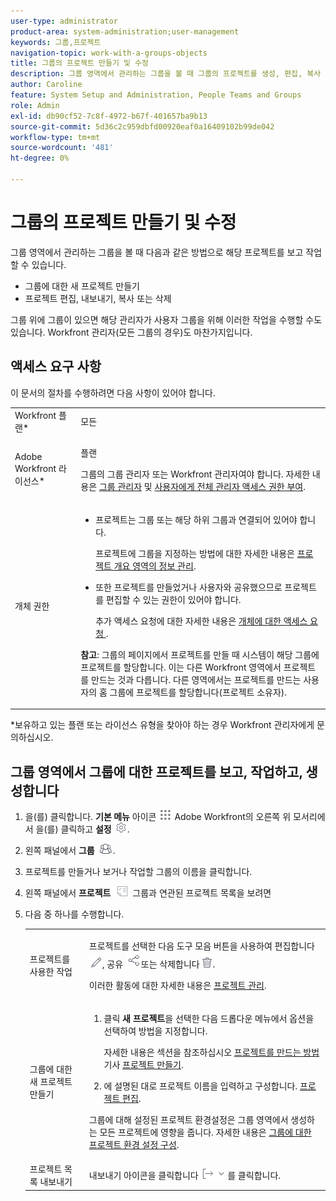 ```yaml
---
user-type: administrator
product-area: system-administration;user-management
keywords: 그룹,프로젝트
navigation-topic: work-with-a-groups-objects
title: 그룹의 프로젝트 만들기 및 수정
description: 그룹 영역에서 관리하는 그룹을 볼 때 그룹의 프로젝트를 생성, 편집, 복사 및 삭제할 수 있습니다.
author: Caroline
feature: System Setup and Administration, People Teams and Groups
role: Admin
exl-id: db90cf52-7c8f-4972-b67f-401657ba9b13
source-git-commit: 5d36c2c959dbfd00920eaf0a16409102b99de042
workflow-type: tm+mt
source-wordcount: '481'
ht-degree: 0%

---
```


# 그룹의 프로젝트 만들기 및 수정

그룹 영역에서 관리하는 그룹을 볼 때 다음과 같은 방법으로 해당 프로젝트를 보고 작업할 수 있습니다.

* 그룹에 대한 새 프로젝트 만들기
* 프로젝트 편집, 내보내기, 복사 또는 삭제

그룹 위에 그룹이 있으면 해당 관리자가 사용자 그룹을 위해 이러한 작업을 수행할 수도 있습니다. Workfront 관리자(모든 그룹의 경우)도 마찬가지입니다.

## 액세스 요구 사항

이 문서의 절차를 수행하려면 다음 사항이 있어야 합니다.

<table style="table-layout:auto"> 
 <col> 
 <col> 
 <tbody> 
  <tr> 
   <td >Workfront 플랜</a>*</td> 
   <td>모든</td> 
  </tr> 
  <tr> 
   <td>Adobe Workfront 라이선스</a>*</td> 
   <td> <p>플랜 </p> <p>그룹의 그룹 관리자 또는 Workfront 관리자여야 합니다. 자세한 내용은 <a href="../../../administration-and-setup/manage-groups/group-roles/group-administrators.md" class="MCXref xref">그룹 관리자</a> 및 <a href="../../../administration-and-setup/add-users/configure-and-grant-access/grant-a-user-full-administrative-access.md" class="MCXref xref">사용자에게 전체 관리자 액세스 권한 부여</a>.</p> </td> 
  </tr> 
  <tr> 
   <td role="rowheader">개체 권한</td> 
   <td> 
    <ul> 
     <li> <p>프로젝트는 그룹 또는 해당 하위 그룹과 연결되어 있어야 합니다. </p> <p>프로젝트에 그룹을 지정하는 방법에 대한 자세한 내용은 <a href="../../../manage-work/projects/manage-projects/understand-project-overview-area.md" class="MCXref xref">프로젝트 개요 영역의 정보 관리</a>.</p> </li> 
     <li> <p>또한 프로젝트를 만들었거나 사용자와 공유했으므로 프로젝트를 편집할 수 있는 권한이 있어야 합니다.</p> <p>추가 액세스 요청에 대한 자세한 내용은 <a href="../../../workfront-basics/grant-and-request-access-to-objects/request-access.md" class="MCXref xref">개체에 대한 액세스 요청 </a>.</p> </li> 
    </ul> <p><b>참고</b>: 그룹의 페이지에서 프로젝트를 만들 때 시스템이 해당 그룹에 프로젝트를 할당합니다. 이는 다른 Workfront 영역에서 프로젝트를 만드는 것과 다릅니다. 다른 영역에서는 프로젝트를 만드는 사용자의 홈 그룹에 프로젝트를 할당합니다(프로젝트 소유자).</p> </td> 
  </tr> 
 </tbody> 
</table>

&#42;보유하고 있는 플랜 또는 라이선스 유형을 찾아야 하는 경우 Workfront 관리자에게 문의하십시오.

## 그룹 영역에서 그룹에 대한 프로젝트를 보고, 작업하고, 생성합니다

1. 을(를) 클릭합니다. **기본 메뉴** 아이콘 ![](assets/main-menu-icon.png) Adobe Workfront의 오른쪽 위 모서리에서 을(를) 클릭하고 **설정** ![](assets/gear-icon-settings.png).

1. 왼쪽 패널에서 **그룹** ![](assets/groups-icon.png).

1. 프로젝트를 만들거나 보거나 작업할 그룹의 이름을 클릭합니다.
1. 왼쪽 패널에서 **프로젝트** ![](assets/projects-in-main-menu.png) 그룹과 연관된 프로젝트 목록을 보려면

1. 다음 중 하나를 수행합니다.

   <table style="table-layout:auto"> 
    <col> 
    <col> 
    <tbody> 
     <tr> 
      <td role="rowheader"> <p>프로젝트를 사용한 작업</p> </td> 
      <td> <p>프로젝트를 선택한 다음 도구 모음 버튼을 사용하여 편집합니다 <img src="assets/edit-icon.png">, 공유 <img src="assets/share-icon.png">또는 삭제합니다 <img src="assets/delete.png">.</p> <p>이러한 활동에 대한 자세한 내용은 <a href="../../../manage-work/projects/manage-projects/manage-projects-overview.md" class="MCXref xref">프로젝트 관리</a>.</p> </td> 
     </tr> 
     <tr> 
      <td role="rowheader"> <p>그룹에 대한 새 프로젝트 만들기</p> </td> 
      <td> 
       <ol> 
        <li value="1"> <p>클릭 <strong>새 프로젝트</strong>을 선택한 다음 드롭다운 메뉴에서 옵션을 선택하여 방법을 지정합니다. </p> <p>자세한 내용은 섹션을 참조하십시오 <a href="../../../manage-work/projects/create-projects/create-project.md#ways-to-create-projects" class="MCXref xref">프로젝트를 만드는 방법</a> 기사 <a href="../../../manage-work/projects/create-projects/create-project.md" class="MCXref xref">프로젝트 만들기</a>.</p> </li> 
        <li value="2">에 설명된 대로 프로젝트 이름을 입력하고 구성합니다. <a href="../../../manage-work/projects/manage-projects/edit-projects.md" class="MCXref xref">프로젝트 편집</a>.</li> 
       </ol> <p> 그룹에 대해 설정된 프로젝트 환경설정은 그룹 영역에서 생성하는 모든 프로젝트에 영향을 줍니다. 자세한 내용은 <a href="../../../administration-and-setup/manage-groups/create-and-manage-groups/configure-project-preferences-group.md" class="MCXref xref">그룹에 대한 프로젝트 환경 설정 구성</a>.</p> </td> 
     </tr> 
     <tr> 
      <td role="rowheader">프로젝트 목록 내보내기</td> 
      <td>내보내기 아이콘을 클릭합니다 <img src="assets/export.png"> 를 클릭합니다.</td> 
     </tr> 
    </tbody> 
   </table>
